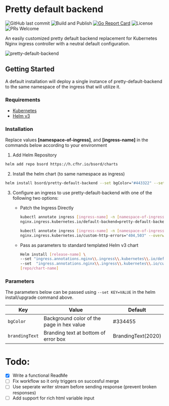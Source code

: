 # Pretty default backend
![GitHub last commit](https://img.shields.io/github/last-commit/bsord/pretty-default-backend.svg)
![Build and Publish](https://github.com/bsord/pretty-default-backend/workflows/Build%20and%20Publish/badge.svg)
[![Go Report Card](https://goreportcard.com/badge/github.com/bsord/pretty-default-backend)](https://goreportcard.com/report/github.com/bsord/pretty-default-backend)
![License](https://img.shields.io/github/license/bsord/pretty-default-backend.svg?style=flat)
![PRs Welcome](https://img.shields.io/badge/PRs-welcome-green.svg)

An easily customized pretty default backend replacement for Kubernetes Nginx ingress controller with a neutral default configuration.

![pretty-default-backend](https://raw.githubusercontent.com/bsord/pretty-default-backend/master/cover.png)

## Getting Started
A default installation will deploy a single instance of pretty-default-backend to the same namespace of the ingress that will utilize it.

### Requirements
* [Kubernetes](https://microk8s.io/docs)
* [Helm v3](https://helm.sh/docs/intro/install/)

### Installation
Replace values **[namespace-of-ingress]**, and **[ingress-name]** in the commands below according to your environment
1. Add Helm Repository
```sh
helm add repo bsord https://h.cfhr.io/bsord/charts
```
2. Install the helm chart (to same namespace as ingress)
```sh
helm install bsord/pretty-default-backend --set bgColor="#443322" --set brandingText="YourBrandingText" bsord/pretty-default-backend -n [namespace-of-ingress]
```
3. Configure an ingress to use pretty-default-backend with one of the following two options:

    * Patch the Ingress Directly
        ```sh
        kubectl annotate ingress [ingress-name] -n [namespace-of-ingress] \
        nginx.ingress.kubernetes.io/default-backend=pretty-default-backend --overwrite
    
        kubectl annotate ingress [ingress-name] -n [namespace-of-ingress] \
        nginx.ingress.kubernetes.io/custom-http-errors="404,503" --overwrite
        ```
    * Pass as parameters to standard templated Helm v3 chart
        ```sh
        Helm install [release-name] \
        --set "ingress.annotations.nginx\\.ingress\\.kubernetes\\.io/default-backend=pretty-default-backend" \
        --set  "ingress.annotations.nginx\\.ingress\\.kubernetes\\.io/custom-http-errors=404\\,503\\,501" \
        [repo/chart-name]
        ```

### Parameters
The parameters below can be passed using `--set KEY=VALUE` in the helm install/upgrade command above.

| Key | Value | Default |
| ------------- | ------------- | ------------- |
| `bgColor` | Background color of the page in hex value | #334455 |
| `brandingText` | Branding text at bottom of error box | BrandingText(2020) |

# Todo:
- [x] Write a functional ReadMe
- [ ] Fix workflow so it only triggers on succesful merge
- [ ] Use seperate writer stream before sending response (prevent broken responses)
- [ ] Add support for rich html variable input

